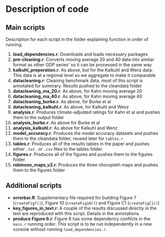 # Description of code

## Main scripts

Description for each script in the folder explaining function in order of running.

1. **load_dependencies.r**: Downloads and loads necessary packages
2. **pre-cleaning.r**: Converts moving average 20 and 40 data into similar format as other GDP series' so it can be processed in the same way
3. **kalkuhl_preperation.r**: As above, but for the Kalkuhl and Wenz data. This data is at a regional level so we aggregate to make it comparable
4. **datacleaning.r**: Cleaning benchmark data, most of this script is annotated for summary. Results pushed to the cleandata folder
5. **datacleaning_ma_20.r**: As above, for Kahn moving average 20
6. **datacleaning_ma_40.r**: As above, for Kahn moving average 40 
7. **datacleaning_burke.r**: As above, for Burke et al
8. **datacleaning_kalkuhl.r**: As above, for Kalkuhl and Wenz
9.  **analysis.r**: Produces climate-adjusted ratings for Kahn et al and pushes them to the output folder
10.  **analysis_burke.r**: As above for Burke et al
11.  **analysis_kalkuhl.r**: As above for Kalkuhl and Wenz
12.  **model_accuracy.r**: Produces the model accuracy datasets and pushes them to the cleandata folder, reused later for `tables.r`
13. **tables.r**: Produces all of the results tables in the paper and pushes either `.txt.` or `.csv` files to the tables folder
14. **figures.r**: Produces all of the figures and pushes them to the figures folder
15. **robinson_maps_v2.r**: Produces the three choropleth maps and pushes them to the figures folder

## Additional scripts

* **errorbar.R**: Supplementary file required for building Figure 7 (`createFig7()`), Figure 10 (`createFig10()`) and Figure C1 (`createFigC1()`)
* **key_figures_in_text.r**: A couple of the results discussed directly in the text are reproduced with this script. Details in the annotations.
* **produce Figure 6.r**: Figure 6 has some dependency conflicts in the `main.r` running order. This script is to be run independently in a new console without running `load_dependencies.r`.
